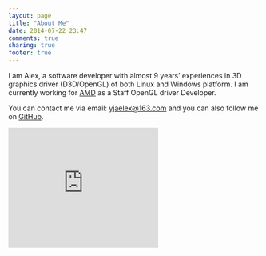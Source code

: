 ```yaml
---
layout: page
title: "About Me"
date: 2014-07-22 23:47
comments: true
sharing: true
footer: true
---
```



I am Alex, a software developer with almost <span id='all_work_year'>9</span> years’ experiences in 3D graphics driver (D3D/OpenGL) of both Linux and Windows platform. I am currently working for <a href="http://www.amd.com/" target="_blank">AMD</a> as a Staff OpenGL driver Developer.


You can contact me via email: <a href="mailto:yjaelex@163.com">yjaelex@163.com</a> and you can also follow me on [GitHub](https://github.com/yjaelex).

<iframe src="http://yjaelex.github.io/donate-page/simple/?item=easy-select-style" style="overflow-x:hidden;overflow-y:hidden; border:0xp none #fff; min-height:240px;"  frameborder="0" scrolling="no"></iframe>

<script type="text/javascript">
	document.getElementById('all_work_year').innerHTML = (new Date().getFullYear() - 2007);
</script>
